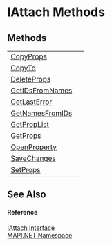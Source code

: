 # IAttach Methods




## Methods
<table>
<tr>
<td><a href="3fc0b255-6dbc-016f-7c81-2d1ed836d07b.md">CopyProps</a></td>
<td> </td></tr>
<tr>
<td><a href="25d3fe19-9ac5-6106-2b09-cb4eff3064dd.md">CopyTo</a></td>
<td> </td></tr>
<tr>
<td><a href="d5ad419a-c213-b9ba-d9f4-ee15f62f0177.md">DeleteProps</a></td>
<td> </td></tr>
<tr>
<td><a href="f6fe37cc-d34d-24ae-b980-7bec239a489d.md">GetIDsFromNames</a></td>
<td> </td></tr>
<tr>
<td><a href="1fd0c4f5-b290-89bb-f0d9-d3b1883e28af.md">GetLastError</a></td>
<td> </td></tr>
<tr>
<td><a href="c5a7b539-4950-741f-6f61-672fe9eac4b4.md">GetNamesFromIDs</a></td>
<td> </td></tr>
<tr>
<td><a href="4f080a37-fecd-0baa-f9bf-717007898073.md">GetPropList</a></td>
<td> </td></tr>
<tr>
<td><a href="09600113-2f7e-e65e-0499-7d2e06aba68b.md">GetProps</a></td>
<td> </td></tr>
<tr>
<td><a href="cfa7225e-fa3b-8560-c24e-40f21b253654.md">OpenProperty</a></td>
<td> </td></tr>
<tr>
<td><a href="9ebc1b12-249d-0094-c79b-1229b0ee11a7.md">SaveChanges</a></td>
<td> </td></tr>
<tr>
<td><a href="70e01262-e079-0635-cda8-837bb2c90a0a.md">SetProps</a></td>
<td> </td></tr>
</table>

## See Also


#### Reference
<a href="ce25a38b-9434-ec81-c314-5444e5b10bd9.md">IAttach Interface</a>  
<a href="5bef4637-66f8-16d4-e5f4-4d0da57a1538.md">MAPI.NET Namespace</a>  
